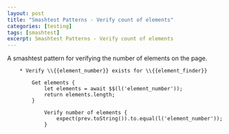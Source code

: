 ```yaml
---
layout: post
title: "Smashtest Patterns - Verify count of elements"
categories: [testing]
tags: [smashtest]
excerpt: Smashtest Patterns - Verify count of elements
---
```


A smashtest pattern for verifying the number of elements on the page.


```
    * Verify \\{{element_number}} exists for \\{{element_finder}}

        Get elements {
            let elements = await $$(l('element_number'));
            return elements.length;
        }

            Verify number of elements {
                expect(prev.toString()).to.equal(l('element_number'));
            }
```